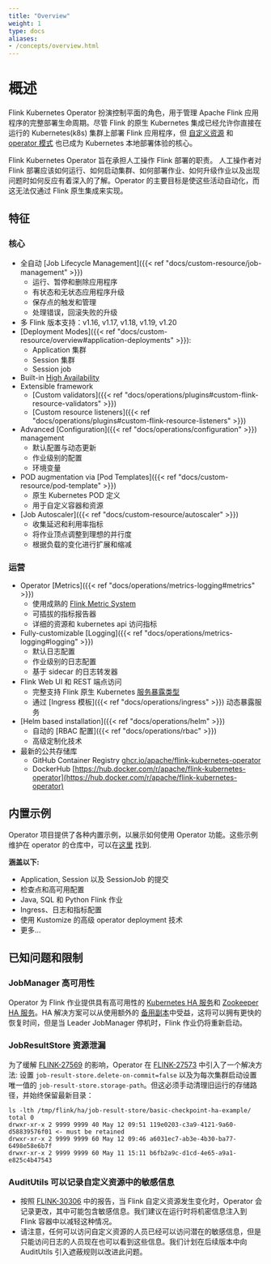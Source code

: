 ```yaml
---
title: "Overview"
weight: 1
type: docs
aliases:
- /concepts/overview.html
---
```

<!--
Licensed to the Apache Software Foundation (ASF) under one
or more contributor license agreements.  See the NOTICE file
distributed with this work for additional information
regarding copyright ownership.  The ASF licenses this file
to you under the Apache License, Version 2.0 (the
"License"); you may not use this file except in compliance
with the License.  You may obtain a copy of the License at

  http://www.apache.org/licenses/LICENSE-2.0

Unless required by applicable law or agreed to in writing,
software distributed under the License is distributed on an
"AS IS" BASIS, WITHOUT WARRANTIES OR CONDITIONS OF ANY
KIND, either express or implied.  See the License for the
specific language governing permissions and limitations
under the License.
-->

<a name="overview"></a>

# 概述
Flink Kubernetes Operator 扮演控制平面的角色，用于管理 Apache Flink 应用程序的完整部署生命周期。尽管 Flink 的原生 Kubernetes 集成已经允许你直接在运行的 Kubernetes(k8s) 集群上部署 Flink 应用程序，但 [自定义资源](https://kubernetes.io/docs/concepts/extend-kubernetes/api-extension/custom-resources/) 和 [operator 模式](https://kubernetes.io/docs/concepts/extend-kubernetes/operator/) 也已成为 Kubernetes 本地部署体验的核心。

Flink Kubernetes Operator 旨在承担人工操作 Flink 部署的职责。 人工操作者对 Flink 部署应该如何运行、如何启动集群、如何部署作业、如何升级作业以及出现问题时如何反应有着深入的了解。Operator 的主要目标是使这些活动自动化，而这无法仅通过 Flink 原生集成来实现。


<a name="features"></a>

## 特征

<a name="core"></a>

### 核心
- 全自动 [Job Lifecycle Management]({{< ref "docs/custom-resource/job-management" >}})
  - 运行、暂停和删除应用程序
  - 有状态和无状态应用程序升级
  - 保存点的触发和管理
  - 处理错误，回滚失败的升级
- 多 Flink 版本支持：v1.16, v1.17, v1.18, v1.19, v1.20
- [Deployment Modes]({{< ref "docs/custom-resource/overview#application-deployments" >}}):
  - Application 集群
  - Session 集群
  - Session job
- Built-in [High Availability](https://nightlies.apache.org/flink/flink-docs-master/docs/deployment/ha/kubernetes_ha/)   
- Extensible framework
  - [Custom validators]({{< ref "docs/operations/plugins#custom-flink-resource-validators" >}})
  - [Custom resource listeners]({{< ref "docs/operations/plugins#custom-flink-resource-listeners" >}})  
- Advanced [Configuration]({{< ref "docs/operations/configuration" >}}) management
  - 默认配置与动态更新
  - 作业级别的配置
  - 环境变量
- POD augmentation via [Pod Templates]({{< ref "docs/custom-resource/pod-template" >}})
  - 原生 Kubernetes POD 定义
  - 用于自定义容器和资源
- [Job Autoscaler]({{< ref "docs/custom-resource/autoscaler" >}})
  - 收集延迟和利用率指标
  - 将作业顶点调整到理想的并行度
  - 根据负载的变化进行扩展和缩减

<a name="operations"></a>

### 运营
- Operator [Metrics]({{< ref "docs/operations/metrics-logging#metrics" >}})
  - 使用成熟的 [Flink Metric System](https://nightlies.apache.org/flink/flink-docs-master/docs/ops/metrics)
  - 可插拔的指标报告器
  - 详细的资源和 kubernetes api 访问指标
- Fully-customizable [Logging]({{< ref "docs/operations/metrics-logging#logging" >}})
  - 默认日志配置
  - 作业级别的日志配置
  - 基于 sidecar 的日志转发器
- Flink Web UI 和 REST 端点访问
  - 完整支持 Flink 原生 Kubernetes [服务暴露类型](https://nightlies.apache.org/flink/flink-docs-master/docs/deployment/resource-providers/native_kubernetes/#accessing-flinks-web-ui)
  - 通过 [Ingress 模板]({{< ref "docs/operations/ingress" >}}) 动态暴露服务
- [Helm based installation]({{< ref "docs/operations/helm" >}})
  - 自动的 [RBAC 配置]({{< ref "docs/operations/rbac" >}})
  - 高级定制化技术
- 最新的公共存储库
  - GitHub Container Registry [ghcr.io/apache/flink-kubernetes-operator](http://ghcr.io/apache/flink-kubernetes-operator)
  - DockerHub [https://hub.docker.com/r/apache/flink-kubernetes-operator](https://hub.docker.com/r/apache/flink-kubernetes-operator)

<a name="built-in-examples"></a>

## 内置示例

Operator 项目提供了各种内置示例，以展示如何使用 Operator 功能。这些示例维护在 operator 的仓库中，可以在[这里](https://github.com/apache/flink-kubernetes-operator/tree/main/examples) 找到.

**涵盖以下:**
 - Application, Session 以及 SessionJob 的提交
 - 检查点和高可用配置
 - Java, SQL 和 Python Flink 作业
 - Ingress、日志和指标配置
 - 使用 Kustomize 的高级 operator deployment 技术
 - 更多...

<a name="known-issues--limitations"></a>

## 已知问题和限制

<a name="jobManager-high-availability"></a>

### JobManager 高可用性
Operator 为 Flink 作业提供具有高可用性的 [Kubernetes HA 服务](https://nightlies.apache.org/flink/flink-docs-master/docs/deployment/ha/kubernetes_ha/)和 [Zookeeper HA 服务](https://nightlies.apache.org/flink/flink-docs-master/docs/deployment/ha/zookeeper_ha/)。HA 解决方案可以从使用额外的 [备用副本](https://nightlies.apache.org/flink/flink-docs-master/docs/deployment/ha/overview/)中受益，这将可以拥有更快的恢复时间，但是当 Leader JobManager 停机时，Flink 作业仍将重新启动。

<a name="jobResultStore-resource-leak"></a>

### JobResultStore 资源泄漏
为了缓解 [FLINK-27569](https://issues.apache.org/jira/browse/FLINK-27569) 的影响，Operator 在 [FLINK-27573](https://issues.apache.org/jira/browse/FLINK-27573) 中引入了一个解决方法: 设置 `job-result-store.delete-on-commit=false` 以及为每次集群启动设置唯一值的 `job-result-store.storage-path`。但这必须手动清理旧运行的存储路径，并始终保留最新目录：
```shell
ls -lth /tmp/flink/ha/job-result-store/basic-checkpoint-ha-example/
total 0
drwxr-xr-x 2 9999 9999 40 May 12 09:51 119e0203-c3a9-4121-9a60-d58839576f01 <- must be retained
drwxr-xr-x 2 9999 9999 60 May 12 09:46 a6031ec7-ab3e-4b30-ba77-6498e58e6b7f
drwxr-xr-x 2 9999 9999 60 May 11 15:11 b6fb2a9c-d1cd-4e65-a9a1-e825c4b47543
```

<a name="auditUtils-can-log-sensitive-information-present-in-the-custom-resources"></a>

### AuditUtils 可以记录自定义资源中的敏感信息
- 按照 [FLINK-30306](https://issues.apache.org/jira/browse/FLINK-30306) 中的报告，当 Flink 自定义资源发生变化时，Operator 会记录更改，其中可能包含敏感信息。我们建议在运行时将机密信息注入到 Flink 容器中以减轻这种情况。
- 请注意，任何可以访问自定义资源的人员已经可以访问潜在的敏感信息，但是只能访问日志的人员现在也可以看到这些信息。我们计划在后续版本中向 AuditUtils 引入遮蔽规则以改进此问题。

